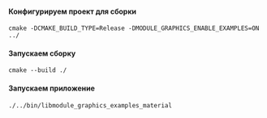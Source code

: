 #### Конфигурируем проект для сборки

```console
cmake -DCMAKE_BUILD_TYPE=Release -DMODULE_GRAPHICS_ENABLE_EXAMPLES=ON ../
```

#### Запускаем сборку

```console
cmake --build ./
```

#### Запускаем приложение

```console
./../bin/libmodule_graphics_examples_material
```
